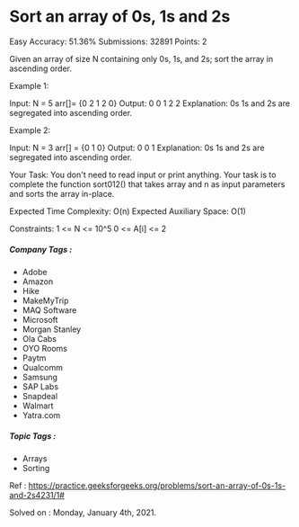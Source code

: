 <h1>Sort an array of 0s, 1s and 2s </h1>

Easy Accuracy: 51.36% Submissions: 32891 Points: 2

Given an array of size N containing only 0s, 1s, and 2s; sort the array in ascending order.


Example 1:

Input: 
N = 5
arr[]= {0 2 1 2 0}
Output: 0 0 1 2 2
Explanation: 0s 1s and 2s are segregated 
into ascending order.
 

Example 2:

Input: 
N = 3
arr[] = {0 1 0}
Output: 0 0 1
Explanation: 0s 1s and 2s are segregated 
into ascending order.

Your Task:
You don't need to read input or print anything. Your task is to complete the function sort012() that takes array and n as input parameters and sorts the array in-place. 


Expected Time Complexity: O(n)
Expected Auxiliary Space: O(1)

 

Constraints:
1 <= N <= 10^5
0 <= A[i] <= 2

<h5>Company Tags : </h5>
<ul>
<li>Adobe</li> <li>Amazon</li> <li> Hike </li> <li>MakeMyTrip </li> <li>MAQ Software </li> <li>Microsoft </li> <li>Morgan Stanley </li> <li>Ola Cabs </li> <li>OYO Rooms </li> <li>Paytm </li> <li>Qualcomm </li> <li>Samsung </li> <li>SAP Labs </li> <li>Snapdeal </li> <li>Walmart </li> <li>Yatra.com</li></ul>

<h5>Topic Tags :</h5>
<ul>
	<li>Arrays </li>
	<li>Sorting</li>
</ul>

Ref : https://practice.geeksforgeeks.org/problems/sort-an-array-of-0s-1s-and-2s4231/1#

Solved on : Monday, January 4th, 2021.